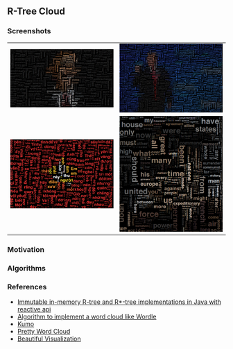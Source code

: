 ##  R-Tree Cloud

### Screenshots

<table>
    <tr>
        <td><img src="data/obama-output.png" width="500"/></td>
        <td><img src="data/trump-output.png" width="500"/></td>
    </tr>
    <tr>
        <td><img src="data/vietnam-output.png" width="500"/></td>
        <td><img src="data/churchill-output.png" width="500"/></td>
    </tr>
</table>

### Motivation

### Algorithms

### References
- [Immutable in-memory R-tree and R*-tree implementations in Java with reactive api](https://github.com/davidmoten/rtree)
- [Algorithm to implement a word cloud like Wordle](https://stackoverflow.com/questions/342687/algorithm-to-implement-a-word-cloud-like-wordle)
- [Kumo](https://github.com/kennycason/kumo)
- [Pretty Word Cloud](https://github.com/prettywordcloud/prettywordcloud.github.io)
- [Beautiful Visualization](https://www.oreilly.com/library/view/beautiful-visualization/9781449379889/)